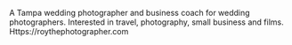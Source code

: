 
A Tampa wedding photographer and business coach for wedding photographers. Interested in travel, photography, small business and films. Https://roythephotographer.com
